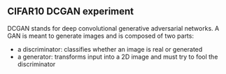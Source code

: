 ## CIFAR10 DCGAN experiment

DCGAN stands for deep convolutional generative adversarial networks. A GAN is meant to generate images and is composed of two parts:
- a discriminator: classifies whether an image is real or generated
- a generator: transforms input into a 2D image and must try to fool the discriminator
